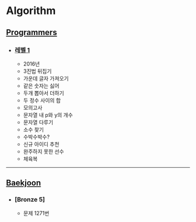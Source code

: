 Algorithm
=========

## [Programmers]
[Programmers]: 
https://github.com/oxix97/Algorithm/tree/master/Java/Programmers


- ### [레벨 1]
  [레벨 1]: 
  https://github.com/oxix97/Algorithm/tree/master/Java/Programmers/level_1/src
    - 2016년
    - 3진법 뒤집기
    - 가운데 글자 가져오기
    - 같은 숫자는 싫어
    - 두개 뽑아서 더하기
    - 두 정수 사이의 합
    - 모의고사
    - 문자열 내 p와 y의 개수
    - 문자열 다루기
    - 소수 찾기
    - 수박수박수?
    - 신규 아이디 추천
    - 완주하지 못한 선수
    - 체육복
  
---

## [Baekjoon]
[Baekjoon]: 
https://github.com/oxix97/Algorithm/tree/master/Java/Baekjoon

- ### [Bronze 5]
    - 문제 1271번
    
